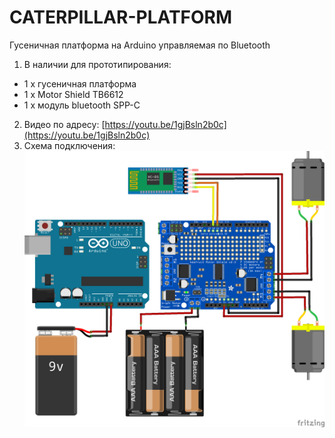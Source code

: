 # CATERPILLAR-PLATFORM
Гусеничная платформа на Arduino управляемая по Bluetooth
1. В наличии для прототипирования:
* 1 х гусеничная платформа
* 1 х Motor Shield TB6612
* 1 х модуль bluetooth SPP-C
2. Видео по адресу: [https://youtu.be/1gjBsln2b0c](https://youtu.be/1gjBsln2b0c)
3. Схема подключения:
![Схема подключения](https://github.com/dbprof/caterpillar-platform/blob/master/caterpillar-platform.png)
